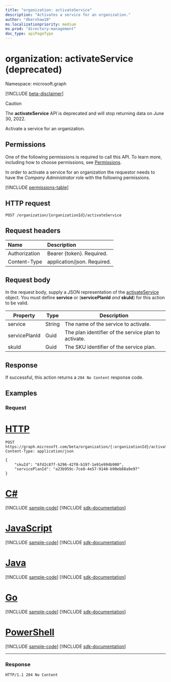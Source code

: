 ```yaml
---
title: "organization: activateService"
description: "Activates a service for an organization."
author: "dkershaw10"
ms.localizationpriority: medium
ms.prod: "directory-management"
doc_type: apiPageType
---
```


# organization: activateService (deprecated)

Namespace: microsoft.graph

[!INCLUDE [beta-disclaimer](../../includes/beta-disclaimer.md)]

> [!CAUTION]
> The **activateService** API is deprecated and will stop returning data on June 30, 2022.

Activate a service for an organization.

## Permissions
One of the following permissions is required to call this API. To learn more, including how to choose permissions, see [Permissions](/graph/permissions-reference).

In order to activate a service for an organization the requestor needs to have the _Company Administrator_ role with the following permissions.

<!-- { "blockType": "permissions", "name": "organization_activateservice" } -->
[!INCLUDE [permissions-table](../includes/permissions/organization-activateservice-permissions.md)]


## HTTP request

<!-- {
  "blockType": "ignored"
}
-->
``` http
POST /organization/{organizationId}/activateService
```

## Request headers
|Name|Description|
|:---|:---|
|Authorization|Bearer {token}. Required.|
|Content-Type|application/json. Required.|

## Request body
In the request body, supply a JSON representation of the [activateService](../resources/activateService.md) object.
You must define **service** or (**servicePlanId** _and_ **skuId**) for this action to be valid.

| Property         | Type         | Description                           |
| ----------------- | ------------ | ------------------------------------- |
| service| String | The name of the service to activate. |
| servicePlanId | Guid | The plan identifier of the service plan to activate. |
| skuId | Guid | The SKU identifier of the service plan. |

## Response

If successful, this action returns a `204 No Content` response code.

## Examples

### Request

# [HTTP](#tab/http)
<!-- {
  "blockType": "request",
  "name": "organization_activateservice"
}
-->
``` http
POST https://graph.microsoft.com/beta/organization/{:organizationId}/activateService
Content-Type: application/json

{
    "skuId": "6fd2c87f-b296-42f0-b197-1e91e994b900",
    "servicePlanId": "a23b959c-7ce8-4e57-9140-b90eb88a9e97"
}
```

# [C#](#tab/csharp)
[!INCLUDE [sample-code](../includes/snippets/csharp/organization-activateservice-csharp-snippets.md)]
[!INCLUDE [sdk-documentation](../includes/snippets/snippets-sdk-documentation-link.md)]

# [JavaScript](#tab/javascript)
[!INCLUDE [sample-code](../includes/snippets/javascript/organization-activateservice-javascript-snippets.md)]
[!INCLUDE [sdk-documentation](../includes/snippets/snippets-sdk-documentation-link.md)]

# [Java](#tab/java)
[!INCLUDE [sample-code](../includes/snippets/java/organization-activateservice-java-snippets.md)]
[!INCLUDE [sdk-documentation](../includes/snippets/snippets-sdk-documentation-link.md)]

# [Go](#tab/go)
[!INCLUDE [sample-code](../includes/snippets/go/organization-activateservice-go-snippets.md)]
[!INCLUDE [sdk-documentation](../includes/snippets/snippets-sdk-documentation-link.md)]

# [PowerShell](#tab/powershell)
[!INCLUDE [sample-code](../includes/snippets/powershell/organization-activateservice-powershell-snippets.md)]
[!INCLUDE [sdk-documentation](../includes/snippets/snippets-sdk-documentation-link.md)]

---

### Response
<!-- {
  "blockType": "response",
  "truncated": true
}
-->
``` http
HTTP/1.1 204 No Content
```
